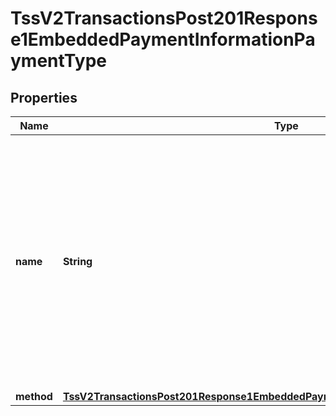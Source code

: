 
# TssV2TransactionsPost201Response1EmbeddedPaymentInformationPaymentType

## Properties
Name | Type | Description | Notes
------------ | ------------- | ------------- | -------------
**name** | **String** | A Payment Type is an agreed means for a payee to receive legal tender from a payer. The way one pays for a commercial financial transaction. Examples: Card, Bank Transfer, Digital, Direct Debit.  |  [optional]
**method** | [**TssV2TransactionsPost201Response1EmbeddedPaymentInformationPaymentTypeMethod**](TssV2TransactionsPost201Response1EmbeddedPaymentInformationPaymentTypeMethod.md) |  |  [optional]



